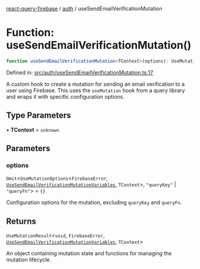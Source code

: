 [react-query-firebase](../../modules.md) / [auth](../index.md) / useSendEmailVerificationMutation

# Function: useSendEmailVerificationMutation()

```ts
function useSendEmailVerificationMutation<TContext>(options): UseMutationResult<void, FirebaseError, UseSendEmailVerificationMutationVariables, TContext>
```

Defined in: [src/auth/useSendEmailVerificationMutation.ts:17](https://github.com/vpishuk/react-query-firebase/blob/2814a7f726829eb67b40b71ca1e3d6c86fc8bb8b/src/auth/useSendEmailVerificationMutation.ts#L17)

A custom hook to create a mutation for sending an email verification to a user using Firebase.
This uses the `useMutation` hook from a query library and wraps it with specific configuration options.

## Type Parameters

• **TContext** = `unknown`

## Parameters

### options

`Omit`\<`UseMutationOptions`\<`FirebaseError`, [`UseSendEmailVerificationMutationVariables`](../type-aliases/UseSendEmailVerificationMutationVariables.md), `TContext`\>, `"queryKey"` \| `"queryFn"`\> = `{}`

Configuration options for the mutation, excluding `queryKey` and `queryFn`.

## Returns

`UseMutationResult`\<`void`, `FirebaseError`, [`UseSendEmailVerificationMutationVariables`](../type-aliases/UseSendEmailVerificationMutationVariables.md), `TContext`\>

An object containing mutation state and functions for managing the mutation lifecycle.
